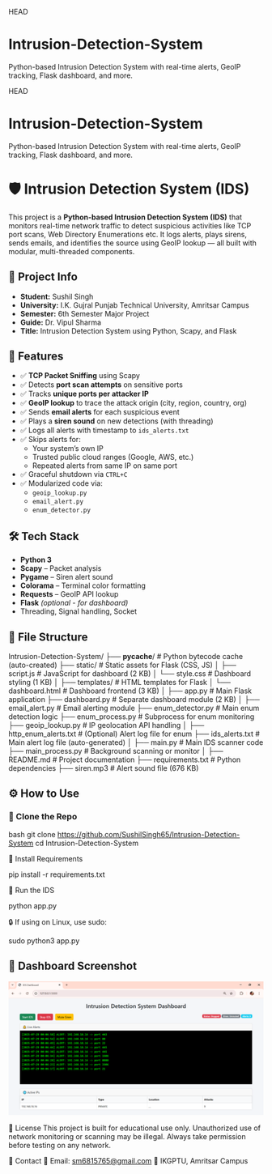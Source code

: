HEAD
# Intrusion-Detection-System
Python-based Intrusion Detection System with real-time alerts, GeoIP tracking, Flask dashboard, and more.

HEAD
# Intrusion-Detection-System
Python-based Intrusion Detection System with real-time alerts, GeoIP tracking, Flask dashboard, and more.

# 🛡️ Intrusion Detection System (IDS)

This project is a **Python-based Intrusion Detection System (IDS)** that monitors real-time network traffic to detect suspicious activities like TCP port scans, Web Directory Enumerations etc. It logs alerts, plays sirens, sends emails, and identifies the source using GeoIP lookup — all built with modular, multi-threaded components.



## 📌 Project Info

- **Student:** Sushil Singh  
- **University:** I.K. Gujral Punjab Technical University, Amritsar Campus  
- **Semester:** 6th Semester Major Project  
- **Guide:** Dr. Vipul Sharma  
- **Title:** Intrusion Detection System using Python, Scapy, and Flask



## 🚀 Features

- ✅ **TCP Packet Sniffing** using Scapy
- ✅ Detects **port scan attempts** on sensitive ports
- ✅ Tracks **unique ports per attacker IP**
- ✅ **GeoIP lookup** to trace the attack origin (city, region, country, org)
- ✅ Sends **email alerts** for each suspicious event
- ✅ Plays a **siren sound** on new detections (with threading)
- ✅ Logs all alerts with timestamp to `ids_alerts.txt`
- ✅ Skips alerts for:
  - Your system’s own IP
  - Trusted public cloud ranges (Google, AWS, etc.)
  - Repeated alerts from same IP on same port
- ✅ Graceful shutdown via `CTRL+C`
- ✅ Modularized code via:
  - `geoip_lookup.py`
  - `email_alert.py`
  - `enum_detector.py`



## 🛠️ Tech Stack

- **Python 3**
- **Scapy** – Packet analysis
- **Pygame** – Siren alert sound
- **Colorama** – Terminal color formatting
- **Requests** – GeoIP API lookup
- **Flask** *(optional - for dashboard)*
- Threading, Signal handling, Socket



## 📁 File Structure

Intrusion-Detection-System/
├── __pycache__/                     # Python bytecode cache (auto-created)
├── static/                          # Static assets for Flask (CSS, JS)
│   ├── script.js                    # JavaScript for dashboard (2 KB)
│   └── style.css                    # Dashboard styling (1 KB)
│
├── templates/                       # HTML templates for Flask
│   └── dashboard.html               # Dashboard frontend (3 KB)
│
├── app.py                           # Main Flask application
├── dashboard.py                     # Separate dashboard module (2 KB)
│
├── email_alert.py                   # Email alerting module
├── enum_detector.py                 # Main enum detection logic
├── enum_process.py                  # Subprocess for enum monitoring
├── geoip_lookup.py                  # IP geolocation API handling
│
├── http_enum_alerts.txt            # (Optional) Alert log file for enum
├── ids_alerts.txt                  # Main alert log file (auto-generated)
│
├── main.py                          # Main IDS scanner code
├── main_process.py                  # Background scanning or monitor
│
├── README.md                        # Project documentation
├── requirements.txt                 # Python dependencies
├── siren.mp3                        # Alert sound file (676 KB)





## ⚙️ How to Use

### 🔹 Clone the Repo

bash
git clone https://github.com/SushilSingh65/Intrusion-Detection-System
cd Intrusion-Detection-System

🔹 Install Requirements

pip install -r requirements.txt

🔹 Run the IDS

python app.py

🔒 If using on Linux, use sudo:

sudo python3 app.py

## 📸 Dashboard Screenshot

![Dashboard](dashboard_screenshot.png)


📜 License
This project is built for educational use only. Unauthorized use of network monitoring or scanning may be illegal. Always take permission before testing on any network.

👤 Contact
📧 Email: sm6815765@gmail.com 
📍 IKGPTU, Amritsar Campus

